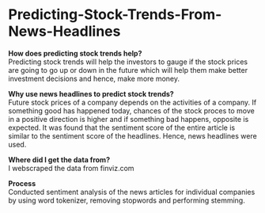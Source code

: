 # Predicting-Stock-Trends-From-News-Headlines

<b>How does predicting stock trends help?</b><br>
Predicting stock trends will help the investors to gauge if the stock prices are going to go up or down in the future which will help them make better investment decisions and hence, make more money. 

<b>Why use news headlines to predict stock trends?</b><br>
Future stock prices of a company depends on the activities of a company. If something good has happened today, chances of the stock proces to move in a positive direction is higher and if something bad happens, opposite is expected. It was found that the sentiment score of the entire article is similar to the sentiment score of the headlines. Hence, news headlines were used.

<b>Where did I get the data from?</b><br>
I webscraped the data from finviz.com

<b>Process</b><br>
Conducted sentiment analysis of the news articles for individual companies by using word tokenizer, removing stopwords and performing stemming.
